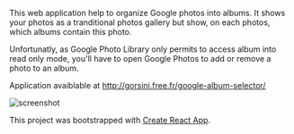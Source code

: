 This web application help to organize Google photos into albums. It shows your photos as a tranditional photos gallery but show, on each photos, which albums contain this photo.

Unfortunatly, as Google Photo Library only permits to access album into read only mode, you'll have to open Google Photos to add or remove a photo to an album.

Application avaiblable at http://gorsini.free.fr/google-album-selector/

![screenshot](http://gorsini.free.fr/google-album-selector/screenshot.PNG)

This project was bootstrapped with [Create React App](https://github.com/facebook/create-react-app).


